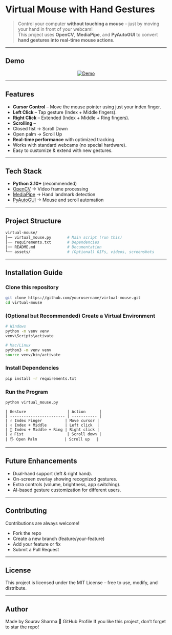 # Virtual Mouse with Hand Gestures  

> Control your computer **without touching a mouse** – just by moving your hand in front of your webcam!  
This project uses **OpenCV**, **MediaPipe**, and **PyAutoGUI** to convert **hand gestures into real-time mouse actions**.  

---

##  Demo
<p align="center">
  <!-- Replace with your own GIF or video link -->
 <a href="https://github.com/user-attachments/assets/632f9a83-8303-40d2-9c3f-5b905e190be8">
    <img src="https://img.shields.io/badge/▶-Watch%20Demo-blue?style=for-the-badge&logo=screenrec" alt="Demo"/>
  </a>
</p>

---

##  Features
-  **Cursor Control** – Move the mouse pointer using just your index finger.  
-  **Left Click** – Tap gesture (Index + Middle fingers).  
-  **Right Click** – Extended (Index + Middle + Ring fingers).  
-  **Scrolling** –  
  -  Closed fist → Scroll Down  
  -  Open palm → Scroll Up  
- **Real-time performance** with optimized tracking.  
-  Works with standard webcams (no special hardware).  
- Easy to customize & extend with new gestures.  

---

##  Tech Stack
- **Python 3.10+** (recommended)  
- [OpenCV](https://opencv.org/) → Video frame processing  
- [MediaPipe](https://mediapipe.dev/) → Hand landmark detection  
- [PyAutoGUI](https://pyautogui.readthedocs.io/) → Mouse and scroll automation  

---

##  Project Structure
```bash
virtual-mouse/
│── virtual_mouse.py       # Main script (run this)
│── requirements.txt       # Dependencies
│── README.md              # Documentation
└── assets/                # (Optional) GIFs, videos, screenshots
```
---
## Installation Guide
###  Clone this repository
```bash
git clone https://github.com/yourusername/virtual-mouse.git
cd virtual-mouse
```

###  (Optional but Recommended) Create a Virtual Environment
```bash
# Windows
python -m venv venv
venv\Scripts\activate

# Mac/Linux
python3 -m venv venv
source venv/bin/activate
```


###  Install Dependencies
```bash
pip install -r requirements.txt
```


###  Run the Program
```bash
python virtual_mouse.py
```
```
| Gesture                  | Action      |
| ------------------------ | ----------- |
| ☝️ Index Finger          | Move cursor |
| ✌️ Index + Middle        | Left click  |
| 🤟 Index + Middle + Ring | Right click |
| ✊ Fist                   | Scroll down |
| 🖐️ Open Palm            | Scroll up   |
```
---


##  Future Enhancements

- Dual-hand support (left & right hand).
- On-screen overlay showing recognized gestures.
- Extra controls (volume, brightness, app switching).
- AI-based gesture customization for different users.

---



##  Contributing

Contributions are always welcome!

- Fork the repo
- Create a new branch (feature/your-feature)
- Add your feature or fix
- Submit a Pull Request

---



##  License

This project is licensed under the MIT License – free to use, modify, and distribute.

---



##  Author

Made  by Sourav Sharma
🔗 GitHub Profile
 If you like this project, don’t forget to star the repo! 




